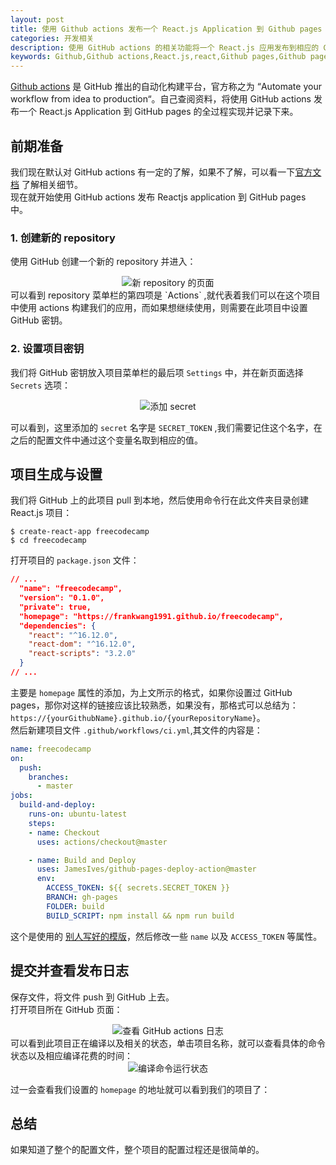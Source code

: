 ```yaml
---
layout: post
title: 使用 Github actions 发布一个 React.js Application 到 Github pages 上
categories: 开发相关
description: 使用 GitHub actions 的相关功能将一个 React.js 应用发布到相应的 GitHub page 上去
keywords: Github,Github actions,React.js,react,Github pages,Github page
---
```


[Github actions](https://github.com/features/actions) 是 GitHub 推出的自动化构建平台，官方称之为 “Automate your workflow
from idea to production“。自己查阅资料，将使用 GitHub actions 发布一个 React.js Application 到 GitHub pages 的全过程实现并记录下来。  

## 前期准备  
我们现在默认对 GitHub actions 有一定的了解，如果不了解，可以看一下[官方文档](https://help.github.com/cn/actions) 了解相关细节。  
现在就开始使用 GitHub actions 发布 Reactjs application 到 GitHub pages 中。
### 1. 创建新的 repository
使用 GitHub 创建一个新的 repository 并进入：  
<div align="center">
    <img alt="新 repository 的页面" src="https://raw.githubusercontent.com/FrankWang1991/images/master/QRuUOz.png">
</div>
可以看到 repository 菜单栏的第四项是 `Actions` ,就代表着我们可以在这个项目中使用 actions 构建我们的应用，而如果想继续使用，则需要在此项目中设置 GitHub 密钥。  

### 2. 设置项目密钥  
我们将 GitHub 密钥放入项目菜单栏的最后项 `Settings` 中，并在新页面选择 `Secrets` 选项：
<div align="center"><img alt="添加 secret" src="https://raw.githubusercontent.com/FrankWang1991/images/master/pBvXVl.png"> </div>

可以看到，这里添加的 `secret` 名字是 `SECRET_TOKEN` ,我们需要记住这个名字，在之后的配置文件中通过这个变量名取到相应的值。  

## 项目生成与设置
我们将 GitHub 上的此项目 pull 到本地，然后使用命令行在此文件夹目录创建 React.js 项目：  

``` terminal
$ create-react-app freecodecamp
$ cd freecodecamp
```

打开项目的 `package.json` 文件：  

``` json
// ...
  "name": "freecodecamp",
  "version": "0.1.0",
  "private": true,
  "homepage": "https://frankwang1991.github.io/freecodecamp",
  "dependencies": {
    "react": "^16.12.0",
    "react-dom": "^16.12.0",
    "react-scripts": "3.2.0"
  }
// ...
```
主要是 `homepage` 属性的添加，为上文所示的格式，如果你设置过 GitHub pages，那你对这样的链接应该比较熟悉，如果没有，那格式可以总结为：`https://{yourGithubName}.github.io/{yourRepositoryName}`。  
然后新建项目文件  `.github/workflows/ci.yml`,其文件的内容是：  

``` yml
name: freecodecamp
on:
  push:
    branches:
      - master
jobs:
  build-and-deploy:
    runs-on: ubuntu-latest
    steps:
    - name: Checkout
      uses: actions/checkout@master

    - name: Build and Deploy
      uses: JamesIves/github-pages-deploy-action@master
      env:
        ACCESS_TOKEN: ${{ secrets.SECRET_TOKEN }}
        BRANCH: gh-pages
        FOLDER: build
        BUILD_SCRIPT: npm install && npm run build
```

这个是使用的 [别人写好的模版](https://github.com/marketplace/actions/deploy-to-github-pages)，然后修改一些 `name` 以及 `ACCESS_TOKEN` 等属性。

## 提交并查看发布日志  
保存文件，将文件 push 到 GitHub 上去。  
打开项目所在 GitHub 页面：  
<div align="center"><img alt="查看 GitHub actions 日志" src="https://raw.githubusercontent.com/FrankWang1991/images/master/sAJloY.png"> </div>  
可以看到此项目正在编译以及相关的状态，单击项目名称，就可以查看具体的命令状态以及相应编译花费的时间：  
<div align="center">
<img alt="编译命令运行状态" src="https://raw.githubusercontent.com/FrankWang1991/images/master/nSK1hp.png"></div>

过一会查看我们设置的 `homepage` 的地址就可以看到我们的项目了：  

## 总结  
如果知道了整个的配置文件，整个项目的配置过程还是很简单的。